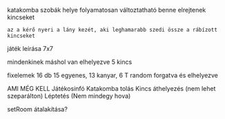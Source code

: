 katakomba
    szobák helye folyamatosan változtatható
        benne elrejtenek kincseket
    
    az a kérő nyeri a lány kezét, aki leghamarabb szedi össze a rábízott kincseket

játék leírása
    7x7

mindenkinek máshol van elhelyezve 5 kincs

fixelemek 16 db
15 egyenes, 13 kanyar, 6 T random forgatva és elhelyezve


AMI MÉG KELL
Játékosinfó
Katakomba tolás
    Kincs áthelyezés (nem lehet szeparálton)
Léptetés (Nem mindegy hova)

setRoom átalakítása?